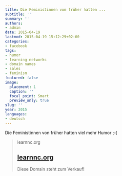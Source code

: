 ```yaml
---
title: Die Feministinnen von früher hatten ...
subtitle: ''
summary: ''
authors:
- admin
date: 2015-04-19
lastmod: 2015-04-19 15:12:29+02:00
categories:
- facebook
tags:
- humor
- learning networks
- domain names
- sales
- feminism
featured: false
image:
  placement: 1
  caption: ''
  focal_point: Smart
  preview_only: true
slug: ''
year: 2015
languages:
- deutsch
---
```


Die Feministinnen von früher hatten viel mehr Humor ;-)
> learnnc.org
> ## [learnnc.org](http://www.learnnc.org/lp/media/uploads/2009/08/votes_for_men.jpg)
>
>Diese Domain steht zum Verkauf!